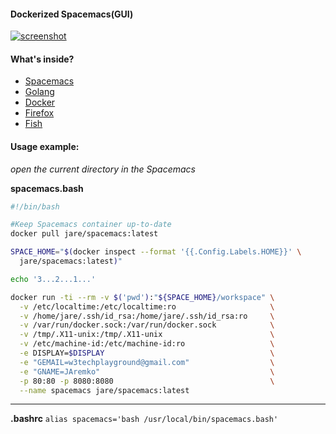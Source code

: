#### Dockerized Spacemacs(GUI)  

[![screenshot](http://i.imgur.com/qBOYEe5.png)](http://i.imgur.com/qBOYEe5.png)

#### What's inside?

  - [Spacemacs](https://github.com/syl20bnr/spacemacs)
  - [Golang](https://golang.org/)
  - [Docker](https://www.docker.com/)
  - [Firefox](https://www.mozilla.org/en-US/firefox/new/)
  - [Fish](http://fishshell.com/)

#### Usage example: 
*open the current directory in the Spacemacs*  

**spacemacs.bash**
```bash
#!/bin/bash

#Keep Spacemacs container up-to-date
docker pull jare/spacemacs:latest

SPACE_HOME="$(docker inspect --format '{{.Config.Labels.HOME}}' \
  jare/spacemacs:latest)"

echo '3...2...1...'

docker run -ti --rm -v $('pwd'):"${SPACE_HOME}/workspace" \
  -v /etc/localtime:/etc/localtime:ro                     \
  -v /home/jare/.ssh/id_rsa:/home/jare/.ssh/id_rsa:ro     \
  -v /var/run/docker.sock:/var/run/docker.sock            \
  -v /tmp/.X11-unix:/tmp/.X11-unix                        \
  -v /etc/machine-id:/etc/machine-id:ro                   \
  -e DISPLAY=$DISPLAY                                     \
  -e "GEMAIL=w3techplayground@gmail.com"                  \
  -e "GNAME=JAremko"                                      \
  -p 80:80 -p 8080:8080                                   \
  --name spacemacs jare/spacemacs:latest
```
******************************************************************************************************************************
**.bashrc** `alias spacemacs='bash /usr/local/bin/spacemacs.bash'`
